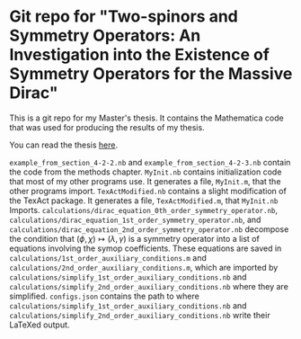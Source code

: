 # Git repo for "Two-spinors and Symmetry Operators: An Investigation into the Existence of Symmetry Operators for the Massive Dirac"

This is a git repo for my Master's thesis.
It contains the Mathematica code that was used for producing the results of my thesis.

You can read the thesis [here](https://odr.chalmers.se/handle/20.500.12380/302563).

`example_from_section_4-2-2.nb` and `example_from_section_4-2-3.nb` contain the code from the methods chapter.
`MyInit.nb` contains initialization code that most of my other programs use. It generates a file, `MyInit.m`, that the other programs import.
`TexActModified.nb` contains a slight modification of the TexAct package. It generates a file, `TexActModified.m`, that `MyInit.nb` Imports.
`calculations/dirac_equation_0th_order_symmetry_operator.nb`, `calculations/dirac_equation_1st_order_symmetry_operator.nb`, and `calculations/dirac_equation_2nd_order_symmetry_operator.nb` decompose the condition that $(\phi, \chi) \mapsto (\lambda, \gamma)$ is a symmetry operator into a list of equations involving the symop coefficients.
These equations are saved in `calculations/1st_order_auxiliary_conditions.m` and `calculations/2nd_order_auxiliary_conditions.m`, which are imported by `calculations/simplify_1st_order_auxiliary_conditions.nb` and  `calculations/simplify_2nd_order_auxiliary_conditions.nb` where they are simplified.
`configs.json` contains the path to where `calculations/simplify_1st_order_auxiliary_conditions.nb` and  `calculations/simplify_2nd_order_auxiliary_conditions.nb` write their LaTeXed output.

